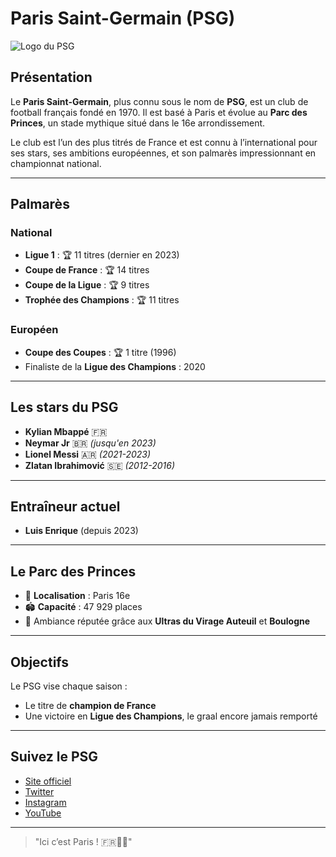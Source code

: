 # Paris Saint-Germain (PSG)

![Logo du PSG](https://upload.wikimedia.org/wikipedia/fr/thumb/a/a7/Paris_Saint-Germain_Logo.svg/1200px-Paris_Saint-Germain_Logo.svg.png)

## Présentation

Le **Paris Saint-Germain**, plus connu sous le nom de **PSG**, est un club de football français fondé en 1970. Il est basé à Paris et évolue au **Parc des Princes**, un stade mythique situé dans le 16e arrondissement.

Le club est l’un des plus titrés de France et est connu à l’international pour ses stars, ses ambitions européennes, et son palmarès impressionnant en championnat national.

---

## Palmarès

### National

- **Ligue 1** : 🏆 11 titres (dernier en 2023)
- **Coupe de France** : 🏆 14 titres
- **Coupe de la Ligue** : 🏆 9 titres
- **Trophée des Champions** : 🏆 11 titres

### Européen

- **Coupe des Coupes** : 🏆 1 titre (1996)
- Finaliste de la **Ligue des Champions** : 2020

---

## Les stars du PSG

- **Kylian Mbappé** 🇫🇷
- **Neymar Jr** 🇧🇷 *(jusqu'en 2023)*
- **Lionel Messi** 🇦🇷 *(2021-2023)*
- **Zlatan Ibrahimović** 🇸🇪 *(2012-2016)*

---

## Entraîneur actuel

- **Luis Enrique** (depuis 2023)

---

## Le Parc des Princes

- 📍 **Localisation** : Paris 16e
- 🏟️ **Capacité** : 47 929 places
- 🎉 Ambiance réputée grâce aux **Ultras du Virage Auteuil** et **Boulogne**

---

## Objectifs

Le PSG vise chaque saison :
- Le titre de **champion de France**
- Une victoire en **Ligue des Champions**, le graal encore jamais remporté

---

## Suivez le PSG

- [Site officiel](https://www.psg.fr)
- [Twitter](https://twitter.com/PSG_inside)
- [Instagram](https://www.instagram.com/psg/)
- [YouTube](https://www.youtube.com/user/PSGofficiel)

---

> "Ici c’est Paris ! 🇫🇷🔴🔵"
